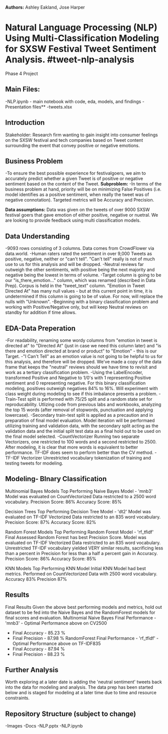**Authors:** Ashley Eakland, Jose Harper

# Natural Language Processing (NLP) Using Multi-Classification Modeling for SXSW Festival Tweet Sentiment Analysis. #tweet-nlp-analysis
Phase 4 Project

## Main Files:
-NLP.ipynb - main notebook with code, eda, models, and findings
-Presentation files**
-tweets.xlsx

## Introduction
Stakeholder: Research firm wanting to gain insight into consumer feelings on the SXSW festival and tech companies based on Tweet content surrounding the event that convey positive or negative emotions.

## Business Problem
-To ensure the best possible experience for festivalgoers, we aim to accurately predict whether a given Tweet is of positive or negative sentiment based on the content of the Tweet. 
**Subproblem:**
-In terms of the business problem at hand, priority will be on minimizing False Positives (i.e. model identifies as a positive sentiment, when really the tweet was of negative connotation). Targeted metrics will be Accuracy and Precision.

**Data assumptions:**
Data was given on the tweets of over 9000 SXSW festival goers that gave emotion of either positive, negative or nuetral. We are looking to provide feedback using multi classification models.

## Data Understanding

-9093 rows consisting of 3 columns. Data comes from CrowdFlower via data.world.
-Human raters rated the sentiment in over 9,000 Tweets as positive, negative, neither or "can't tell". "Can't tell" really is not of much use to us for this analysis and will be dropped.
-Neutral reviews far outweigh the other sentiments, with positive being the next majority and negative being the lowest in terms of volume.
-Target column is going to be our "is_there_emotion..." column, which was renamed (described in Data Prep). Corpus is held in the "tweet_text" column.
"Emotion in Tweet Directed At" has many null values - but at this current point in time, it is undetermined if this column is going to be of value. For now, will replace the nulls with "Unknown".
-Beginning with a binary classification problem and working with Positive/Negative only, but will keep Neutral reviews on standby for addition if time allows.
 ## EDA-Data Preperation
 
-For readability, renaming some wordy columns from "emotion in tweet is directed at" to "Directed At" (just in case we need this column later) and "is there and emotion directed at brand or product" to "Emotion" - this is our Target.
-"I Can't Tell" as an emotion value is not going to be helpful to us for this analysis, and therefore will be dropped. We've made a copy of the data frame that keeps the "neutral" reviews should we have time to revisit and work as a tertiary classification problem.
-Using the LabelEncoder, transformed Positive and Negative to 1/0's with 1 representing Positive sentiment and 0 representing negative. For this binary classification modeling, positives outweigh negatives 84% to 16%. Will experiment with class weight during modeling to see if this imbalance presents a problem.
-Train-Test split is performed with 75/25 split and a random state set for reproducability.
Utlizing code from previous labs and workbooks, analyzing the top 15 words (after removal of stopwords, punctuation and applying lowercase).
-Secondary train-test split is applied as a precaution and in preparation of final model evaluation. Model iteration will be performaed utilizing training and validation data, with the secondary split acting as the validation data and the initial split test data as a final hold out to be used on the final model selected.
-CountVectorizer
Running two separate Vectorizers, one restricted to 100 words and a second restricted to 2500. After modeling, it is clear that more words is equivalent to better performance. TF-IDF does seem to perform better than the CV method.
-TF-IDF Vectorizer
Unrestricted vocabulary tokenization of training and testing tweets for modeling.

## Modeling- BInary Classification 
Multinomial Bayes Models
Top Performing Naive Bayes Model - 'mnb3'
Model was evaluated on CountVectorized Data restricted to a 2500 word vocabulary.
Precision Score: 86%
Accuracy Score: 85%

Decision Trees
Top Performing Decision Tree Model - 'dt2'
Model was evaluated on TF-IDF Vectorized Data restricted to an 835 word vocabulary.
Precision Score: 87%
Accuracy Score: 82%

Random Forest Models
Top Performing Random Forest Model - 'rf_tfidf'
Final Assessed Random Forest has best Precision Score. Model was evaluated on TF-IDF Vectorized Data restricted to an 835 word vocabulary. Unrestricted TF-IDF vocabulary yielded VERY similar results, sacrificing less than a percent in Precision for less than a half a percent gain in Accuracy.
Precision Score: 86%
Accuracy Score: 85%

KNN Models
Top Performing KNN Model
Initial KNN Model had best metrics. Performed on CountVectorized Data with 2500 word vocabulary.
Accuracy 83%
Precision 87%

## Results
Final Results
Given the above best performing models and metrics, hold out dataset to be fed into the Naive Bayes and the RandomForest models for final scores and evaluation.
Multinomial Naive Bayes Final Performance - 'mnb3' - Optimal Performance above on CV2500
* Final Accuracy - 85.23 %
* Final Precision - 87.98 %
RandomForest Final Performance - 'rf_tfidf' - Optimal Performance above on TF-IDF835
* Final Accuracy - 87.94 %
* Final Precision - 88.23 %

## Further Analysis
Worth exploring at a later date is adding the 'neutral sentiment' tweets back into the data for modeling and analysis. The data prep has been started below and is staged for modeling at a later time due to time and resource constraints.

## Repository Structure (subject to change)
-Images
-Docs
-NLP.pptx
-NLP.ipynb







